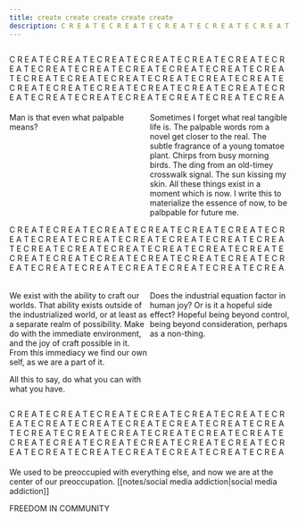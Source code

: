 ```yaml
---
title: create create create create create
description: C R E A T E C R E A T E C R E A T E C R E A T E C R E A T E C R E A T E C R E A T E C R E A T E C R E A T E C R E A T E C R E A T E C R E A T E C R E A T E C R E A T E C R E A T E C R E A T E C R E A T E C R E A T E C R E A T E C R E A T E C R E A T E C R E A T E C R E A T E C R E A T E C R E A T E C R E A T E C R E A T E C R E A T E C R E A T E C R E A T E C R E A T E C R E A T E C R E A T E C R E A T E C R E A T E C R E A T E C R E A T E C R E A T E C R E A T E C R E A T E C R E A T E C R E A T E C R E A T E C R E A T E C R E A T E C R E A T E C R E A T E C R E A T E C R E A T E
---
```


<style>
	.create {
	max-width: 100%; max-height: 7em; overflow: hidden; margin-bottom: 20px
	}
</style>

<div class="create">

C R E A T E C R E A T E C R E A T E C R E A T E C R E A T E C R E A T E C R E A T E C R E A T E C R E A T E C R E A T E C R E A T E C R E A T E C R E A T E C R E A T E C R E A T E C R E A T E C R E A T E C R E A T E C R E A T E C R E A T E C R E A T E C R E A T E C R E A T E C R E A T E C R E A T E C R E A T E C R E A T E C R E A T E C R E A T E C R E A T E C R E A T E C R E A T E C R E A T E C R E A T E C R E A T E C R E A T E C R E A T E C R E A T E C R E A T E C R E A T E C R E A T E C R E A T E C R E A T E C R E A T E C R E A T E C R E A T E C R E A T E C R E A T E C R E A T E 

</div>

<div style="display: grid; grid-template-columns: 1fr 1fr;">
<div>Man is that even what palpable means?</div>
<div>Sometimes I forget what real tangible life is. The palpable words rom a novel get closer to the real. The subtle fragrance of a young tomatoe plant. Chirps from busy morning birds. The ding from an old-timey crosswalk signal. The sun kissing my skin. All these things exist in a moment which is now. I write this to materialize the essence of now, to be palbpable for future me.</div>
</div>


<div class="create">

C R E A T E C R E A T E C R E A T E C R E A T E C R E A T E C R E A T E C R E A T E C R E A T E C R E A T E C R E A T E C R E A T E C R E A T E C R E A T E C R E A T E C R E A T E C R E A T E C R E A T E C R E A T E C R E A T E C R E A T E C R E A T E C R E A T E C R E A T E C R E A T E C R E A T E C R E A T E C R E A T E C R E A T E C R E A T E C R E A T E C R E A T E C R E A T E C R E A T E C R E A T E C R E A T E C R E A T E C R E A T E C R E A T E C R E A T E C R E A T E C R E A T E C R E A T E C R E A T E C R E A T E C R E A T E C R E A T E C R E A T E C R E A T E C R E A T E 

</div>


<div style="display: grid; grid-template-columns: 1fr 1fr;">
<div><p>We exist with the ability to craft our worlds. That ability exists outside of the industrialized world, or at least as a separate realm of possibility. Make do with the immediate environment, and the joy of craft possible in it. From this immediacy we find our own self, as we are a part of it.</p><p>All this to say, do what you can with what you have.</p></div>
<div><p>
Does the industrial equation factor in human joy? Or is it a hopeful side effect? Hopeful being beyond control, being beyond consideration, perhaps as a non-thing.
</p></div>
</div>


<div class="create">

C R E A T E C R E A T E C R E A T E C R E A T E C R E A T E C R E A T E C R E A T E C R E A T E C R E A T E C R E A T E C R E A T E C R E A T E C R E A T E C R E A T E C R E A T E C R E A T E C R E A T E C R E A T E C R E A T E C R E A T E C R E A T E C R E A T E C R E A T E C R E A T E C R E A T E C R E A T E C R E A T E C R E A T E C R E A T E C R E A T E C R E A T E C R E A T E C R E A T E C R E A T E C R E A T E C R E A T E C R E A T E C R E A T E C R E A T E C R E A T E C R E A T E C R E A T E C R E A T E C R E A T E C R E A T E C R E A T E C R E A T E C R E A T E C R E A T E 

</div>

<div >
<p>We used to be preoccupied with everything else, and now we are at the center of our preoccupation. [[notes/social media addiction|social media addiction]]</p>
<p>FREEDOM IN COMMUNITY</p>
</div>